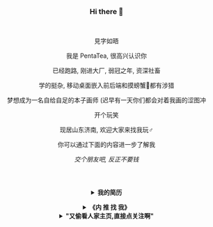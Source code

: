 <br>
<h3 align="center">Hi there 👋</h3>
<br>
<p align="center">見字如晤</p>
<p align="center">我是 PentaTea, 很高兴认识你</p>
<p align="center">已经跑路, 刚进大厂, 弱冠之年, 资深社畜</p>
<p align="center">学的挺杂, 移动桌面嵌入前后端和摸螃蟹🦀都有涉猎</p>
<p align="center">梦想成为一名自给自足的本子画师 (迟早有一天你们都会对着我画的涩图冲</p>
<p align="center">开个玩笑</p>
<p align="center">现居山东济南, 欢迎大家来找我玩♂</p>
<p align="center">你可以通过下面的内容进一步了解我</p>
<p align="center"><i>交个朋友吧, 反正不要钱</i></p>
<h1></h1>
<br>
<details>
<summary align="center"><b>我的简历</b></summary><br>

# 个人简历 - 张家平 <img src="https://img.shields.io/badge/Vue.js-35495E?style=for-the-badge&logo=vuedotjs&logoColor=4FC08D" alt="" align="right" height="41"> <img src="https://img.shields.io/badge/Vite-B73BFE?style=for-the-badge&logo=vite&logoColor=FFD62E" alt="" align="right" height="41"> <img src="https://img.shields.io/badge/TypeScript-007ACC?style=for-the-badge&logo=typescript&logoColor=white" alt="" align="right" height="41">

- 张家平 / 男 / 2001
- 本科主动退学 / 福建工程学院 物联网工程 2019 年入学
- Github：[https://github.com/PentaTea](https://github.com/PentaTea)
- 现居济南 / 接受其他城市
- 期望职位：高级 web 前端开发工程师 / 全栈工程师

## 联系方式

- 微信：PentaTea
- QQ：2490445193
- Email：2490445193@qq.com

## 工作履历
  
### `全职` 北京字节跳动科技有限公司 ── 高级前端开发工程师 - 飞书 (2022/05 - present)

WIP...


### `全职` 山东旭兴网络科技有限公司 ── 前端开发工程师 (2021/06 - 2022/04)

1. 负责济南分公司所有 web 前端和 uniapp 的基础架构设计，带领团队高质高效完成开发任务
2. 维护开发管理公司后台，大屏，小程序，桌面端现有项目
3. 负责新技术的研究，负责复杂需求技术难点的攻关
4. 负责进行技术培训，提高部门整体技术水平
5. 维护前端开发规范文档，[前端工具库和组件库](https://document.sdxxtop.com/packages/01.UniList.html)

### `实习` 深圳大疆创新科技有限公司 ── robomaster 嵌入式开发 (2019/07 - 2019/08) (2019/01 - 2019/02)

构建了步兵机器人的控制学计算与整机的指令控制，创造了纸杯投放器的整体机械设计，参与了其他机械方面的方案设计与诸多组件的建模，实现了基于 ROS 和 FreeRTOS 的控制自动化，并为算法同事提供了基于 electron 的测试软件。

## 项目和作品

### `工作` 临沂智慧校园平台

框架选型：vite, vue3, TypeScript

高光成就：
- 作为前端负责人带领团队快速完成所有需求并通过验收
- 搭建所有平台的代码架构和开发流程，后台页面代码量缩减到以往的十分之一
  
### `创业` 思潮：直播创作开源协作平台

框架选型：uniapp/vue2, TypeScript 以及 GraphQL 相关工具链

高光成就：
- 搭建了基于 uniapp 的开发脚手架和 GraphQL 的自动化工具链，解决了 vue2 在 TS 环境中使用 GraphQL 缺少语法提示和高亮的问题
- 制订团队代码提交规范和分支开发流程
- 移植开源的 marktext 编辑器到移动端，并通过 renderjs 引入至 uniapp, 实现了跨端的图片选择，格式工具栏，增删缩进，自动保存等功能
- 跨端实现类似于 vscode 右侧拖拽代码地图的功能
- 移植野火 im 安卓端为 uniapp 原生插件，解决 im 模块选型和付费问题
- 使用类 CSR 的方案渲染设置页面，即使用数据库字段属性来渲染设置项，开发时只需写几个模板，便于维护，节省开发时间
- 在 uniapp renderjs 环境中使用 CSS Paint API 实现元素的超椭圆轮廓属性，并通过 Scss 实现了跨端适配（如在小程序中不支持 CSS Paint API 时通过公式计算，将超椭圆替换为临近的圆角属性）

### `开源` 基于 vite-vue3 的 uniapp 脚手架

repo: https://github.com/4chao/preset

高光成就：
- 搭建项目架构，编写 readme
- 编写 vite plugin 构建各种语法糖，方便使用

### 其他

- `工作` 罗庄智慧工地 - 前端小程序开发
- `工作` 组织部亲商兴企服务平台 - 前端负责人
- `工作` 四规企业台账 - 前端负责人
- `创业` 且论：对标知乎的问答平台
- `开源` 基于 nodeJS 的 qq 机器人
- `开源` vuepress 音乐插件
- `开源` vscode 的 picGo 本地保存插件
- 增强现实眼镜
- 微型嵌入式任务调度器
- ...

## 技术能力

> 1. 了解：偶尔使用，懂得基本原理和大致开发流程，需要查 doc
> 2. 熟悉：经常使用，但缺乏沉淀
> 3. 熟练掌握：大量使用，能够灵活地应用在开发中
> 4. 精通：了解原理，动手重写过实现代码

- __有扎实的前端基础__，熟练使用 HTML5,CSS3 进行页面布局，熟练使用预编译器如 Pug/Sass/Stylus, 熟练掌握 JavaScript 和 TypeScript 语言，熟练掌握 ES6, 关注 ESNext 新语法，熟悉 w3c 标准和 HTML 语义化
- __具备前端工程化能力__，熟练使用 Node.js 脱离浏览器环境进行开发，掌握 cjs, es6 的模块封装，转换和兼容，熟练使用和发布 npm 包，熟练使用 npm, yarn, pnpm 进行依赖管理，掌握 monorepo 策略和开发流程
- __掌握前端常用工具和组件库__，如 Axios, Lodash, Echarts, ElementUI, Unocss 等
- __拥有较深的前端技术栈__，__精通 Vue__, 读过 Vue 源码，懂得 vdom 设计 / 解释 / 渲染原理，精通 Vue3 composition-api 设计，熟练掌握 Vuex, Vue-Router, VueUse 等 Vue 系开发工具，熟练掌握 React, jQuery, snabbdom 等框架，熟练掌握 Webpack, Vite 及其 plugin 开发，熟悉 rollup, esbuild, gulp 等构建工具
- __掌握前后端分离的开发模式__，熟练掌握 RESTful 和 GraphQL 接口风格进行数据请求，并搭建过跨端 GraphQL 的自动化开发工具链，能够熟练掌握对接 Serverless 云函数
- __具备跨平台的前端开发能力__，精通 Uniapp 并掌握其原生插件开发技术，熟练掌握跨端产品全流程解决方案。了解 Swift iOS 开发和 Java Android 开发，熟练掌握 Electron 框架，了解 Flutter 框架
- __拥有前端架构设计能力__，经常进行团队、项目适用的脚手架搭建，CI/CD, 版本管理和发布的流程设计。有容灾，埋点，监控，优化，中台与组件库搭建等大型项目架构的建设经验，熟练掌握 Jest, Mocha 等单元测试框架
- __具备后端开发能力__，熟练掌握 UniCloud 进行 Serverless 开发，熟练掌握云函数，云数据库，JQL 等技术。了解使用过 NestJS, Java Spring, Python Bottle 框架，熟悉 SQL 语言并使用过 MySQL 和 MongoDB 数据库
- __掌握计算机基础技能__，掌握基本的数据结构和算法知识，熟练使用正则匹配，了解密码学相关知识
- __追求代码质量与设计__，熟练掌握和灵活运用设计模式。懂得代码设计的重要性，遵守代码规范。熟练使用 eslint, prettier 等工具进行代码质量检查，主导团队代码规范，掌握 OOP 和 FP 的思想，熟练使用 RxJS 进行流操作
- __具备团队协作能力__，熟练掌握 Git 版本管理，熟练适用 bisect, rebase, detached HEAD, cherry-pick 等高级操作，经常制订团队分支开发规范，通过 husky, commitlint, lint-staged 等工具进行提交规范，掌握 UML 图表
- __具备产品设计能力__，熟练掌握 Figma, Adobe XD 进行原型和 UI 设计，熟练掌握 PS, Procreate, Shapr3D 等软件进行草图绘制，熟悉 Blender, fusion 360, keyShot 等软件进行产品建模，3D打印和渲染
- __有非 web 开发能力__，熟练掌握 C, C++, Rust 语言以及 PCB 设计和单片机嵌入式开发，熟悉 Swift, Python 并开发过爬虫，了解 Java, Go 语言
- __掌握服务器运维技能__，熟悉 Linux/Unix 的基本操作和开发环境，了解 docker, pm2, NGINX, Caddy 等工具的使用
- 日常开发使用 MacOS, 编辑器使用 VSCode 或 Vim

## 自我评价

- 拥有两年嵌入式接单经验，四年前端接单和工作经验，拥有从零构建产品的能力
- 拥有优异的自学能力和自驱能力，您阅读本简历时，本人也同时在使用 GTD 和 OKR 持续提升自己
- 代码洁癖患者，经常运用设计模式，写单元测试，追求代码优雅，简洁，高可用/可读性
- 多次在工作中担任项目负责人，拥有较强的人际交往能力，与同事相处融洽。
- 涉猎广泛，使用过多种开发语言，具备与各领域同事交流讨论的能力

综上，本人可以胜任较高难度的项目研发，进行项目架构和管理，拥有对技术的追求，年龄够小能力够强，可以满足多维度的工作需求。

## 附：主动退学原因

本人看中专业优势，2019 年入学福建工程学院物联网专业。但由于物联网是学校新开专业，教学水平相对较弱。本人当时已经有实习和接单的经验和编程基础，去向学校申请相关课程的免修，学校以"没有先例"为由拒绝。再加上班级没有什么学习氛围，本人不想浪费时间，经父母同意后主动休学。

休学两年内本人有过自由职业，创业和就业经历，入职旭兴网络科技有限公司后休学期限到期，主动办理退学。

## 致谢

- 感谢您花时间阅读我的简历，期待能有机会和您共事。

<br></details>
<details>
<summary align="center"><b>《内 推 找 我》</b></summary><br>
<div align="center">字节校招: https://jobs.toutiao.com/s/YJxHLjj 内推码: R3GDCJV</div>
<div align="center">字节社招: 欢迎带着简历来qq或微信, 联系方式见上方简历</div>
</details>
<details>
<summary align="center"><b>"又偷看人家主页,直接点关注啊"</b></summary><br>
<div align="center"><img src="https://user-images.githubusercontent.com/26431026/167385898-1fecf0ad-8560-4e31-bcf1-5df5ba2842f1.png"></div>
</details>
